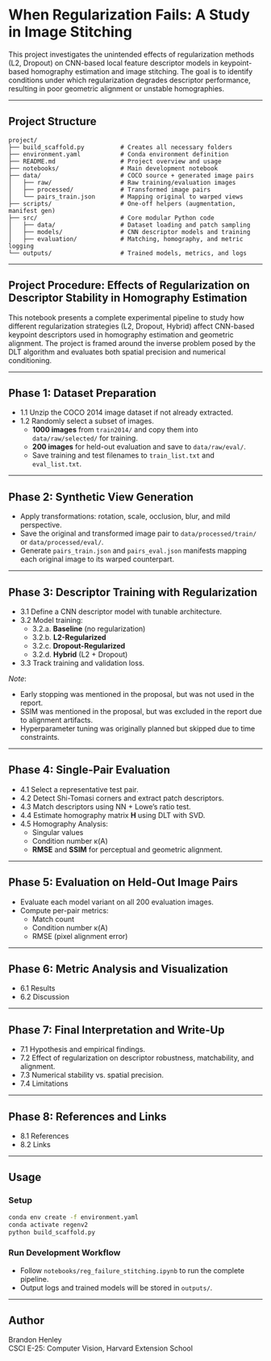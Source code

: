 # When Regularization Fails: A Study in Image Stitching

This project investigates the unintended effects of regularization methods (L2, Dropout) on CNN-based local feature descriptor models in keypoint-based homography estimation and image stitching. The goal is to identify conditions under which regularization degrades descriptor performance, resulting in poor geometric alignment or unstable homographies.

---

## Project Structure

```
project/
├── build_scaffold.py          # Creates all necessary folders
├── environment.yaml           # Conda environment definition
├── README.md                  # Project overview and usage
├── notebooks/                 # Main development notebook
├── data/                      # COCO source + generated image pairs
│   ├── raw/                   # Raw training/evaluation images
│   ├── processed/             # Transformed image pairs
│   └── pairs_train.json       # Mapping original to warped views
├── scripts/                   # One-off helpers (augmentation, manifest gen)
├── src/                       # Core modular Python code
│   ├── data/                  # Dataset loading and patch sampling
│   ├── models/                # CNN descriptor models and training
│   ├── evaluation/            # Matching, homography, and metric logging
└── outputs/                   # Trained models, metrics, and logs
```

---

## Project Procedure: Effects of Regularization on Descriptor Stability in Homography Estimation

This notebook presents a complete experimental pipeline to study how different regularization strategies (L2, Dropout, Hybrid) affect CNN-based keypoint descriptors used in homography estimation and geometric alignment. The project is framed around the inverse problem posed by the DLT algorithm and evaluates both spatial precision and numerical conditioning.

---

## Phase 1: Dataset Preparation

- 1.1 Unzip the COCO 2014 image dataset if not already extracted.
- 1.2 Randomly select a subset of images.
    - **1000 images** from `train2014/` and copy them into `data/raw/selected/` for training.
    - **200 images** for held-out evaluation and save to `data/raw/eval/`.
    - Save training and test filenames to `train_list.txt` and `eval_list.txt`.

---

## Phase 2: Synthetic View Generation
- Apply transformations: rotation, scale, occlusion, blur, and mild perspective.
- Save the original and transformed image pair to `data/processed/train/` or `data/processed/eval/`.
- Generate `pairs_train.json` and `pairs_eval.json` manifests mapping each original image to its warped counterpart.

---

## Phase 3: Descriptor Training with Regularization

- 3.1 Define a CNN descriptor model with tunable architecture.
- 3.2 Model training:
    - 3.2.a. **Baseline** (no regularization)
    - 3.2.b. **L2-Regularized**
    - 3.2.c. **Dropout-Regularized**
    - 3.2.d. **Hybrid** (L2 + Dropout)
- 3.3 Track training and validation loss.

*Note*: 
- Early stopping was mentioned in the proposal, but was not used in the report. 
- SSIM was mentioned in the proposal, but was excluded in the report due to alignment artifacts.
- Hyperparameter tuning was originally planned but skipped due to time constraints.

---

## Phase 4: Single-Pair Evaluation

- 4.1 Select a representative test pair.
- 4.2 Detect Shi-Tomasi corners and extract patch descriptors.
- 4.3 Match descriptors using NN + Lowe’s ratio test.
- 4.4 Estimate homography matrix **H** using DLT with SVD.
- 4.5 Homography Analysis:
    - Singular values
    - Condition number κ(A)
    - **RMSE** and **SSIM** for perceptual and geometric alignment.

---

## Phase 5: Evaluation on Held-Out Image Pairs

- Evaluate each model variant on all 200 evaluation images.
- Compute per-pair metrics:
    - Match count
    - Condition number κ(A)
    - RMSE (pixel alignment error)

---

## Phase 6: Metric Analysis and Visualization

- 6.1 Results
- 6.2 Discussion

---

## Phase 7: Final Interpretation and Write-Up

- 7.1 Hypothesis and empirical findings.
- 7.2 Effect of regularization on descriptor robustness, matchability, and alignment.
- 7.3 Numerical stability vs. spatial precision.
- 7.4 Limitations

---

## Phase 8: References and Links

- 8.1 References
- 8.2 Links

---

## Usage

### Setup

```bash
conda env create -f environment.yaml
conda activate regenv2
python build_scaffold.py
```

### Run Development Workflow

- Follow `notebooks/reg_failure_stitching.ipynb` to run the complete pipeline.
- Output logs and trained models will be stored in `outputs/`.

---

## Author

Brandon Henley  
CSCI E-25: Computer Vision, Harvard Extension School
